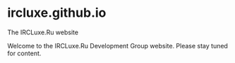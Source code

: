 # ircluxe.github.io
The IRCLuxe.Ru website

Welcome to the IRCLuxe.Ru Development Group website.  Please stay tuned for content.
